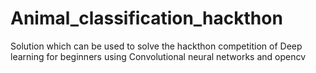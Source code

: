 # Animal_classification_hackthon
Solution which can be used to solve the hackthon competition of Deep learning for beginners using Convolutional neural networks and opencv
